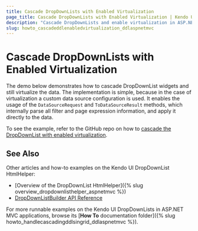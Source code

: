 ```yaml
---
title: Cascade DropDownLists with Enabled Virtualization
page_title: Cascade DropDownLists with Enabled Virtualization | Kendo UI DropDownList HtmlHelper
description: "Cascade DropDownLists and enable virtualization in ASP.NET MVC applications."
slug: howto_cascadeddlenabledvirtualization_ddlaspnetmvc
---
```


# Cascade DropDownLists with Enabled Virtualization

The demo below demonstrates how to cascade DropDownList widgets and still virtualize the data. The implementation is simple, because in the case of virtualization a custom data source configuration is used. It enables the usage of the `DataSourceRequest` and `ToDataSourceResult` methods, which internally parse all filter and page expression information, and apply it directly to the data.

To see the example, refer to the GitHub repo on how to [cascade the DropDownList with enabled virtualization](https://github.com/telerik/ui-for-aspnet-mvc-examples/tree/master/dropdownlist/KendoDropDownListCascadingAndVirtualization).

## See Also

Other articles and how-to examples on the Kendo UI DropDownList HtmlHelper:

* [Overview of the DropDownList HtmlHelper]({% slug overview_dropdownlisthelper_aspnetmvc %})
* [DropDownListBuilder API Reference](/api/Kendo.Mvc.UI.Fluent/DropDownListBuilder)

For more runnable examples on the Kendo UI DropDownLists in ASP.NET MVC applications, browse its [**How To** documentation folder]({% slug howto_handlecascadingddlsingrid_ddlaspnetmvc %}).
